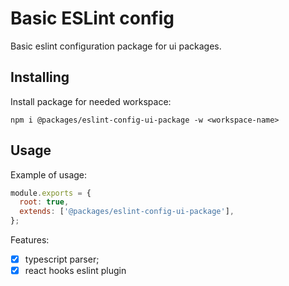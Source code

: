 # Basic ESLint config

Basic eslint configuration package for ui packages.

## Installing

Install package for needed workspace:

```
npm i @packages/eslint-config-ui-package -w <workspace-name>
```

## Usage

Example of usage:

```js
module.exports = {
  root: true,
  extends: ['@packages/eslint-config-ui-package'],
};
```

Features:

- [x] typescript parser;
- [x] react hooks eslint plugin
